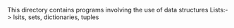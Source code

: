 This directory contains programs involving the use of data structures
Lists:-> lsits, sets, dictionaries, tuples
